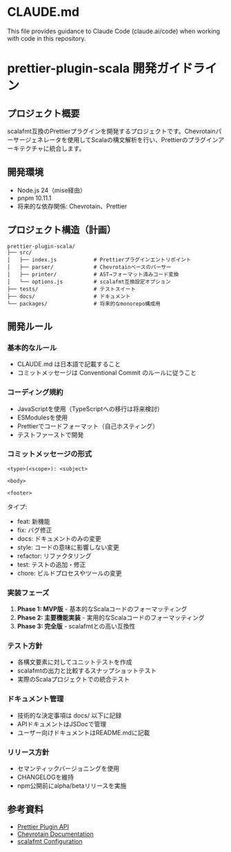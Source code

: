 # CLAUDE.md

This file provides guidance to Claude Code (claude.ai/code) when working with code in this repository.

# prettier-plugin-scala 開発ガイドライン

## プロジェクト概要
scalafmt互換のPrettierプラグインを開発するプロジェクトです。Chevrotainパーサージェネレータを使用してScalaの構文解析を行い、Prettierのプラグインアーキテクチャに統合します。

## 開発環境
- Node.js 24（mise経由）
- pnpm 10.11.1
- 将来的な依存関係: Chevrotain、Prettier

## プロジェクト構造（計画）
```
prettier-plugin-scala/
├── src/
│   ├── index.js            # Prettierプラグインエントリポイント
│   ├── parser/             # Chevrotainベースのパーサー
│   ├── printer/            # AST→フォーマット済みコード変換
│   └── options.js          # scalafmt互換設定オプション
├── tests/                  # テストスイート
├── docs/                   # ドキュメント
└── packages/               # 将来的なmonorepo構成用
```

## 開発ルール

### 基本的なルール
- CLAUDE.md は日本語で記載すること
- コミットメッセージは Conventional Commit のルールに従うこと

### コーディング規約
- JavaScriptを使用（TypeScriptへの移行は将来検討）
- ESModulesを使用
- Prettierでコードフォーマット（自己ホスティング）
- テストファーストで開発

### コミットメッセージの形式
```
<type>(<scope>): <subject>

<body>

<footer>
```

タイプ:
- feat: 新機能
- fix: バグ修正
- docs: ドキュメントのみの変更
- style: コードの意味に影響しない変更
- refactor: リファクタリング
- test: テストの追加・修正
- chore: ビルドプロセスやツールの変更

### 実装フェーズ
1. **Phase 1: MVP版** - 基本的なScalaコードのフォーマッティング
2. **Phase 2: 主要機能実装** - 実用的なScalaコードのフォーマッティング
3. **Phase 3: 完全版** - scalafmtとの高い互換性

### テスト方針
- 各構文要素に対してユニットテストを作成
- scalafmtの出力と比較するスナップショットテスト
- 実際のScalaプロジェクトでの統合テスト

### ドキュメント管理
- 技術的な決定事項は docs/ 以下に記録
- APIドキュメントはJSDocで管理
- ユーザー向けドキュメントはREADME.mdに記載

### リリース方針
- セマンティックバージョニングを使用
- CHANGELOGを維持
- npm公開前にalpha/betaリリースを実施

## 参考資料
- [Prettier Plugin API](https://prettier.io/docs/plugins.html)
- [Chevrotain Documentation](https://chevrotain.io/docs/)
- [scalafmt Configuration](https://scalameta.org/scalafmt/docs/configuration.html)